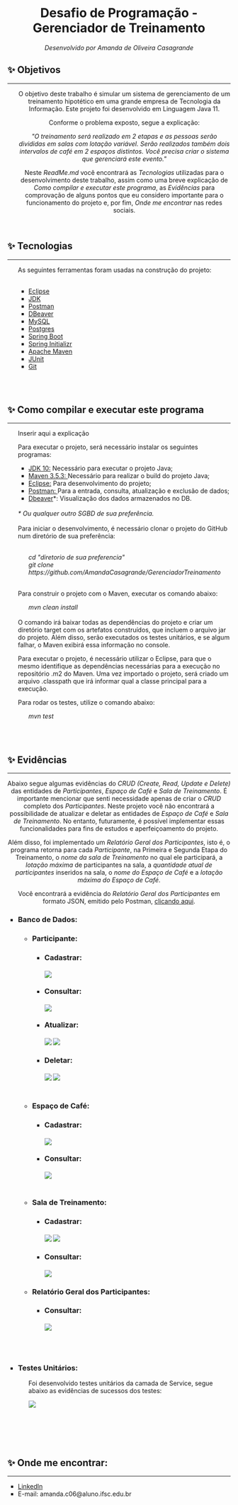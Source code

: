 <br><br>
<h1 align="center">Desafio de Programação - Gerenciador de Treinamento</h1>
<p align="center"><i>Desenvolvido por Amanda de Oliveira Casagrande</p></i>

<h2> ✨ Objetivos</h2>
<hr>
<ul>
<p align="center">O objetivo deste trabalho é simular um sistema de gerenciamento de um treinamento hipotético em uma grande empresa de Tecnologia da Informação. Este projeto foi desenvolvido em Linguagem Java 11.</p>
<p align="center">Conforme o problema exposto, segue a explicação:
<br>
<p align="center"><cite>"O treinamento será realizado em 2 etapas e as pessoas serão divididas em salas com lotação variável. Serão realizados também dois intervalos de café em 2 espaços distintos. Você precisa criar o sistema que gerenciará este evento."</cite>
<br>
  <p align="center">Neste <i>ReadMe.md</i> você encontrará as <i>Tecnologias</i> utilizadas para o desenvolvimento deste trabalho, assim como uma breve explicação de <i>Como compilar e executar este programa</i>, as <i>Evidências</i> para comprovação de alguns pontos que eu considero importante para o funcionamento do projeto e, por fim, <i>Onde me encontrar</i> nas redes sociais.</p>
</p>
<br>
</ul>

<h2> ✨ Tecnologias</h2>
<hr>
<ul>
As seguintes ferramentas foram usadas na construção do projeto:<br><br>
<ul type="square">
<li><a href="https://www.eclipse.org/downloads/">Eclipse</a></li>
<li><a href="https://www.oracle.com/java/technologies/javase-downloads.html">JDK</a></li>
<li><a href="https://www.postman.com/">Postman</a></li>
<li><a href="https://dbeaver.io/">DBeaver</a></li>
<li><a href="https://www.mysql.com/">MySQL</a></li>
<li><a href="https://www.postgresql.org/">Postgres</a></li>
<li><a href="https://spring.io/">Spring Boot</a></li>
<li><a href="https://start.spring.io/">Spring Initializr</a></li>
<li><a href="https://maven.apache.org/">Apache Maven</a></li>
<li><a href="https://junit.org/junit5/">JUnit</a></li>
<li><a href="https://git-scm.com/">Git</a></li>
</ul></ul>

<br><br>
<h2> ✨ Como compilar e executar este programa</h2>
<hr>
<ul>
<p>Inserir aqui a explicação</p>
<p>Para executar o projeto, será necessário instalar os seguintes programas:<br>
<ul type="square">
<li><a href="https://www.oracle.com/java/technologies/javase-downloads.html">JDK 10:</a> Necessário para executar o projeto Java;</li>
<li><a href="https://maven.apache.org/">Maven 3.5.3: </a>Necessário para realizar o build do projeto Java;</li>
<li><a href="https://www.eclipse.org/downloads/packages/">Eclipse:</a> Para desenvolvimento do projeto;</li>
<li><a href="">Postman: </a>Para a entrada, consulta, atualização e exclusão de dados;</li>
<li><a href="">Dbeaver</a>*: Visualização dos dados armazenados no DB.</li>
<br>
</ul>
<i>* Ou qualquer outro SGBD de sua preferência.</i>
<br><br>
Para iniciar o desenvolvimento, é necessário clonar o projeto do GitHub num diretório de sua preferência:<br><br>

<ul><i>cd "diretorio de sua preferencia"<br>
git clone https://github.com/AmandaCasagrande/GerenciadorTreinamento</ul></i><br>

Para construir o projeto com o Maven, executar os comando abaixo:

<ul><i>mvn clean install</ul></i><br>
O comando irá baixar todas as dependências do projeto e criar um diretório target com os artefatos construídos, que incluem o arquivo jar do projeto. Além disso, serão executados os testes unitários, e se algum falhar, o Maven exibirá essa informação no console.

Para executar o projeto, é necessário utilizar o Eclipse, para que o mesmo identifique as dependências necessárias para a execução no repositório .m2 do Maven. Uma vez importado o projeto, será criado um arquivo .classpath que irá informar qual a classe principal para a execução.

Para rodar os testes, utilize o comando abaixo:

<ul><i>mvn test</ul></i>
</p>
</ul>
<br><br>

<h2> ✨ Evidências</h2>
<hr>
<p align="center">Abaixo segue algumas evidências do <i>CRUD (Create, Read, Update e Delete)</i> das entidades de <i>Participantes</i>, <i>Espaço de Café</i> e <i>Sala de Treinamento</i>. É importante mencionar que senti necessidade apenas de criar o <i>CRUD</i> completo dos <i>Participantes</i>. Neste projeto você não encontrará a possibilidade de atualizar e deletar as entidades de <i>Espaço de Café</i> e <i>Sala de Treinamento</i>. No entanto, futuramente, é possível implementar essas funcionalidades para fins de estudos e aperfeiçoamento do projeto.</p> <p align="center">Além disso, foi implementado um <i>Relatório Geral dos Participantes</i>, isto é, o programa retorna para cada <i>Participante</i>, na Primeira e Segunda Etapa do Treinamento, o <i>nome da sala de Treinamento</i> no qual ele participará, a <i>lotação máxima</i> de participantes na sala, a <i>quantidade atual de participantes</i> inseridos na sala, o <i>nome do Espaço de Café</i> e a <i>lotação máxima do Espaço de Café</i>.</p><p align="center">Você encontrará a evidência do <i>Relatório Geral dos Participantes</i> em formato JSON, emitido pelo Postman, <a href="https://github.com/AmandaCasagrande/GerenciadorTreinamento/tree/master/evidencias">clicando aqui</a>.</p>

<ul type="square">
<h3><li> Banco de Dados:</h3></ul>

<h3><ul><ul><li> Participante: </li></h3></ul>

<h3><ul><ul><ul><li> Cadastrar:</li><br>
<IMG src="https://github.com/AmandaCasagrande/GerenciadorTreinamento/blob/master/evidencias/InserirParticipante.PNG">
<br><br>

<li> Consultar:</li><br>
<IMG src="https://github.com/AmandaCasagrande/GerenciadorTreinamento/blob/master/evidencias/ConsultarParticipante1.PNG">
<br><br>

<li> Atualizar:</li><br>
<IMG src="https://github.com/AmandaCasagrande/GerenciadorTreinamento/blob/master/evidencias/EditarParticipante.PNG">
<IMG src="https://github.com/AmandaCasagrande/GerenciadorTreinamento/blob/master/evidencias/EditarParticipanteDB.PNG">
<br><br>

<li> Deletar:</li><br>
<IMG src="https://github.com/AmandaCasagrande/GerenciadorTreinamento/blob/master/evidencias/DeletarParticipante.PNG">
<IMG src="https://github.com/AmandaCasagrande/GerenciadorTreinamento/blob/master/evidencias/DeletarParticipanteDB.PNG">
<br><br>

</ul></ul></ul></h3>

<h3><ul><ul><li> Espaço de Café: </li></h3></ul>

<h3><ul><ul><ul><li> Cadastrar:</li><br>
<IMG src="https://github.com/AmandaCasagrande/GerenciadorTreinamento/blob/master/evidencias/CadastrarEspacoCafe.PNG">
<br><br>

<li> Consultar:</li><br>
<IMG src="https://github.com/AmandaCasagrande/GerenciadorTreinamento/blob/master/evidencias/ConsultarEspacoCafe.PNG">
<br><br>
</ul></ul></ul></h3>

<h3><ul><ul><li> Sala de Treinamento: </li></ul></ul></h3>

<h3><ul><ul><ul><li> Cadastrar:</li><br>
<IMG src="https://github.com/AmandaCasagrande/GerenciadorTreinamento/blob/master/evidencias/CadastrarSalaEvento.PNG">
<IMG src="https://github.com/AmandaCasagrande/GerenciadorTreinamento/blob/master/evidencias/CadastrarSalaEventoBD.PNG">
<br><br>

<li> Consultar:</li><br>
<IMG src="https://github.com/AmandaCasagrande/GerenciadorTreinamento/blob/master/evidencias/ConsultarSala.PNG">

</ul></ul></ul></h3>

<h3><ul><ul><li> Relatório Geral dos Participantes: </li></h3></ul>

<h3><ul><ul><ul><li> Consultar:</li><br>
<IMG src="https://github.com/AmandaCasagrande/GerenciadorTreinamento/blob/master/evidencias/RelatorioGerenciamento.PNG">
</ul></ul></ul></ul></h3>
<br><br>
<ul type="square">
<h3><li> Testes Unitários:</h3></ul>

<ul><ul>Foi desenvolvido testes unitários da camada de Service, segue abaixo as evidências de sucessos dos testes:</li><br></ul></ul>
<ul><ul><IMG src="https://github.com/AmandaCasagrande/GerenciadorTreinamento/blob/master/evidencias/ServiceTeste.PNG"></ul></ul><br><br>

</ul>
<br><br>

<h2> ✨ Onde me encontrar:</h2>
<hr>
<ul type="square">
<li><a href="https://www.linkedin.com/in/casagrandeamanda">LinkedIn</li></a>
<li>E-mail: amanda.c06@aluno.ifsc.edu.br</li>
<br><br><br>
